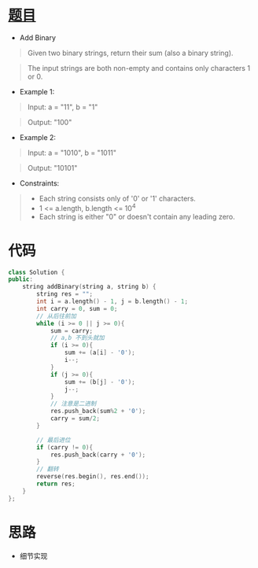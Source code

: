 # [题目](https://leetcode.com/problems/add-binary/)

* Add Binary

> Given two binary strings, return their sum (also a binary string).

> The input strings are both non-empty and contains only characters 1 or 0.

* Example 1:

> Input: a = "11", b = "1"

> Output: "100"

* Example 2:

> Input: a = "1010", b = "1011"

>Output: "10101"

* Constraints:

>- Each string consists only of '0' or '1' characters.
>- 1 <= a.length, b.length <= $10^4$
>- Each string is either "0" or doesn't contain any leading zero.


# 代码

```cpp
class Solution {
public:
    string addBinary(string a, string b) {
        string res = "";
        int i = a.length() - 1, j = b.length() - 1;
        int carry = 0, sum = 0;
        // 从后往前加
        while (i >= 0 || j >= 0){
            sum = carry;
            // a,b 不到头就加
            if (i >= 0){
                sum += (a[i] - '0');
                i--;
            }
            if (j >= 0){
                sum += (b[j] - '0');
                j--;
            }
            // 注意是二进制
            res.push_back(sum%2 + '0');
            carry = sum/2;
        }

        // 最后进位
        if (carry != 0){
            res.push_back(carry + '0');
        }
        // 翻转
        reverse(res.begin(), res.end());
        return res;
    }
};
```

# 思路

* 细节实现